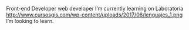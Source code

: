 Front-end Developer 
web developer 
 I’m currently learning on Laboratoria
http://www.cursosgis.com/wp-content/uploads/2017/06/lenguajes_1.png
 I’m looking to learn.

